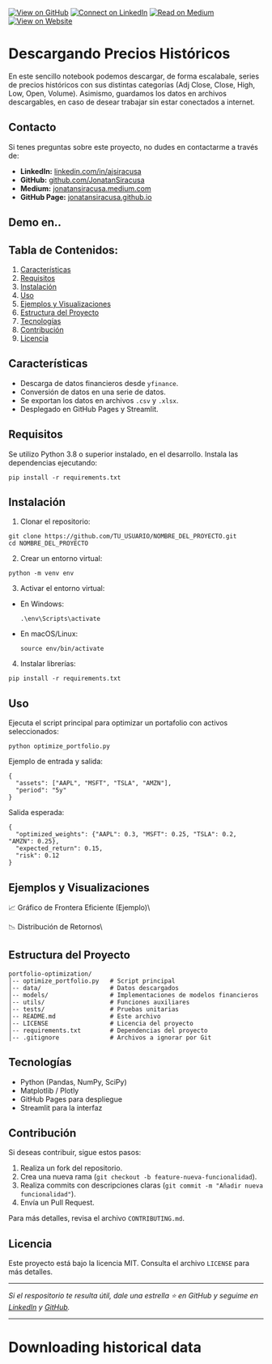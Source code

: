 [![View on GitHub](https://img.shields.io/badge/GitHub-View_on_GitHub-green?logo=GitHub)](https://github.com/JonatanSiracusa/download-historical-series)
[![Connect on LinkedIn](https://img.shields.io/badge/LinkedIn-Connect_on_LinkedIn-blue?style=flat&logo=linkedin)](https://www.linkedin.com/in/ajsiracusa/)
[![Read on Medium](https://img.shields.io/badge/Medium-Read_on_Medium-blueviolet?logo=medium)](https://jonatansiracusa.medium.com/)
[![View on Website](https://img.shields.io/badge/GitHub-View_on_Website-red?logo=GitHub)](https://jonatansiracusa.github.io/2024/11/14/Download-historical-series/)


# Descargando Precios Históricos

En este sencillo notebook podemos descargar, de forma escalabale, series de precios históricos con sus distintas categorías (Adj Close, Close, High, Low, Open, Volume). Asimismo, guardamos los datos en archivos descargables, en caso de desear trabajar sin estar conectados a internet.


## Contacto

Si tenes preguntas sobre este proyecto, no dudes en contactarme a través de:

- **LinkedIn:** [linkedin.com/in/ajsiracusa](https://www.linkedin.com/in/ajsiracusa)
- **GitHub:** [github.com/JonatanSiracusa](https://github.com/JonatanSiracusa)
- **Medium:** [jonatansiracusa.medium.com](https://jonatansiracusa.medium.com/)
- **GitHub Page:** [jonatansiracusa.github.io](https://jonatansiracusa.github.io/)

## Demo en..


## Tabla de Contenidos:

1. [Características](#Características)
2. [Requisitos](#Requisitos)
3. [Instalación](#Instalación)
4. [Uso](#Uso)
5. [Ejemplos y Visualizaciones](#Ejemplos-y-Visualizaciones)
6. [Estructura del Proyecto](#Estructura-del-Proyecto)
7. [Tecnologías](#Tecnologías)
8. [Contribución](#Contribución)
9. [Licencia](#Licencia)


## Características

* Descarga de datos financieros desde `yfinance`.
* Conversión de datos en una serie de datos.
* Se exportan los datos en archivos `.csv` y `.xlsx`. 
* Desplegado en GitHub Pages y Streamlit.


## Requisitos

Se utilizo Python 3.8 o superior instalado, en el desarrollo. Instala las dependencias ejecutando:

```
pip install -r requirements.txt
```

## Instalación

1. Clonar el repositorio:

```
git clone https://github.com/TU_USUARIO/NOMBRE_DEL_PROYECTO.git
cd NOMBRE_DEL_PROYECTO
```

2. Crear un entorno virtual:

```
python -m venv env
```

3. Activar el entorno virtual:

- En Windows:
	```
	.\env\Scripts\activate
	```
- En macOS/Linux:
	```
	source env/bin/activate
	```

4. Instalar librerías:

```
pip install -r requirements.txt
```

## Uso

Ejecuta el script principal para optimizar un portafolio con activos seleccionados:

```
python optimize_portfolio.py
```

Ejemplo de entrada y salida:

```
{
  "assets": ["AAPL", "MSFT", "TSLA", "AMZN"],
  "period": "5y"
}
```

Salida esperada:

```
{
  "optimized_weights": {"AAPL": 0.3, "MSFT": 0.25, "TSLA": 0.2, "AMZN": 0.25},
  "expected_return": 0.15,
  "risk": 0.12
}
```


## Ejemplos y Visualizaciones

📈 Gráfico de Frontera Eficiente (Ejemplo)\

📉 Distribución de Retornos\


## Estructura del Proyecto

```
portfolio-optimization/
│-- optimize_portfolio.py   # Script principal
│-- data/                   # Datos descargados
│-- models/                 # Implementaciones de modelos financieros
│-- utils/                  # Funciones auxiliares
│-- tests/                  # Pruebas unitarias
│-- README.md               # Este archivo
│-- LICENSE                 # Licencia del proyecto
│-- requirements.txt        # Dependencias del proyecto
│-- .gitignore              # Archivos a ignorar por Git
```


## Tecnologías

- Python (Pandas, NumPy, SciPy)
- Matplotlib / Plotly
- GitHub Pages para despliegue
- Streamlit para la interfaz


## Contribución

Si deseas contribuir, sigue estos pasos:

1. Realiza un fork del repositorio.
2. Crea una nueva rama (`git checkout -b feature-nueva-funcionalidad`).
3. Realiza commits con descripciones claras (`git commit -m "Añadir nueva funcionalidad"`).
4. Envía un Pull Request.

Para más detalles, revisa el archivo `CONTRIBUTING.md`.


## Licencia

Este proyecto está bajo la licencia MIT. Consulta el archivo `LICENSE` para más detalles.

---

*Si el respositorio te resulta útil, dale una estrella ⭐ en GitHub y seguime en [LinkedIn](https://www.linkedin.com/in/ajsiracusa) y [GitHub](https://github.com/JonatanSiracusa).*


---


# Downloading historical data



